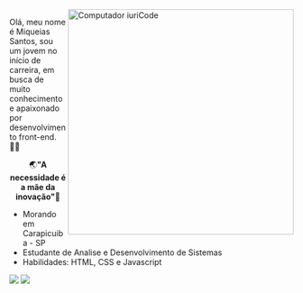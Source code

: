 <!-- A imagem do computador, e dos botões foram disponibilizadas pelo iuriCode :)-->
<img src="https://raw.githubusercontent.com/MicaelliMedeiros/micaellimedeiros/master/image/computer-illustration.png" min-width="400px" max-width="400px" width="400px" align="right" alt="Computador iuriCode">

<p align="left"> 
  Olá, meu nome é Miqueias Santos, sou um jovem no início de carreira, em busca de muito conhecimento e apaixonado por desenvolvimento front-end. 👨‍💻
</p>

<p align="center">
    🌏<strong>"A necessidade é a mãe da inovação"</strong>🧠
</p>

<ul>
    <li>Morando em Carapicuiba - SP
    <li>Estudante de Analise e Desenvolvimento de Sistemas
    <li>Habilidades: HTML, CSS e Javascript
</ul>

<p align="left">
  <a href=https://www.instagram.com/miqueias_snt/ target="_blank" alt="Instagram">
  <img src="https://img.shields.io/badge/-Instagram-DF0174?style=for-the-badge&logo=instagram&logoColor=white&link=https://www.instagram.com/iuricode/"/></a>
  
  <a href="https://www.linkedin.com/in/miqueiassantosdev/" target="_blank" alt="Linkedin">
  <img src="https://img.shields.io/badge/-Linkedin-0e76a8?style=for-the-badge&logo=Linkedin&logoColor=white&link=https://www.linkedin.com/in/iuricode" /></a>
</p>
